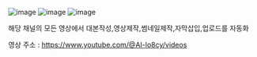 

![image](https://github.com/user-attachments/assets/3195adf1-ee6e-4430-a9c1-957eacf0e913)
![image](https://github.com/user-attachments/assets/60a09f1a-9689-4736-9034-25a240a58a3d)
![image](https://github.com/user-attachments/assets/d057889d-25ba-415c-8727-af54ceabb32d)



해당 채널의 모든 영상에서 대본작성,영상제작,썸네일제작,자막삽입,업로드를 자동화 

영상 주소 : https://www.youtube.com/@AI-lo8cy/videos
